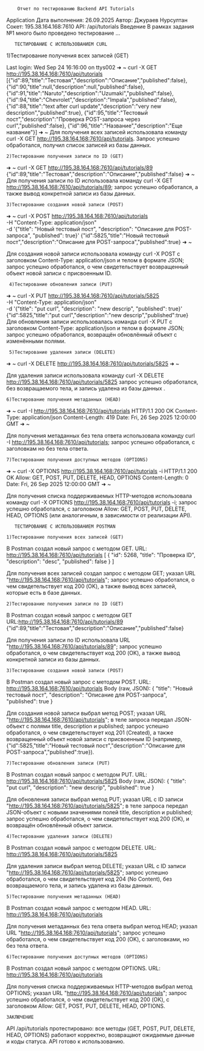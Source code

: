        Отчет по тестированию Backend API Tutorials
Application
Дата выполнения: 26.09.2025
Автор: Джураев Нурсултан
Сокет: 195.38.164.168:7610
API: /api/tutorials
Введение
В рамках задания №1 много было проведено тестирование ...

       ТЕСТИРОВАНИЕ С ИСПОЛЬЗОВАНИЕМ CURL

1)Тестирование получения всех записей (GET)

Last login: Wed Sep 24 16:16:00 on ttys002
➜  ~ curl -X GET http://195.38.164.168:7610/api/tutorials
[{"id":89,"title":"Тестовая","description":"Описание","published":false},
{"id":90,"title":null,"description":null,"published":false},
{"id":91,"title":"Naruto","description":"Uzumaki","published":false},
{"id":94,"title":"Chevrolet","description":"Impala","published":false},
{"id":88,"title":"text after curl update","description":"very new description","published":true},
{"id":95,"title":"Тестовый пост","description":"Проверка POST-запроса через curl","published":false},
{"id":96,"title":"Название","description":"Еще название"}]
➜  ~
Для получения всех записей использовала команду curl -X GET http://195.38.164.168:7610/api/tutorials.
Запрос успешно обработался, получил список записей из базы данных.

    2)Тестирование получения записи по ID (GET)

➜  ~ curl -X GET http://195.38.164.168:7610/api/tutorials/89
{"id":89,"title":"Тестовая","description":"Описание","published":false}
➜  ~
Для получения записи по ID использовала команду curl -X GET http://195.38.164.168:7610/api/tutorials/89;
запрос успешно обработался, а также вывод конкретной записи из базы данных.

    3)Тестирование создания новой записи (POST)

➜  ~ curl -X POST http://195.38.164.168:7610/api/tutorials \
-H "Content-Type: application/json" \
-d '{"title": "Новый тестовый пост", "description": "Описание для POST-запроса", "published": true}'
{"id":5825,"title":"Новый тестовый пост","description":"Описание для POST-запроса","published":true}
➜  ~

Для создания новой записи использовала команду curl -X POST с заголовком Content-Type: application/json и телом в
формате JSON;
запрос успешно обработался, о чем свидетельствует  возвращенный объект новой записи
с присвоенным ID.

     4)Тестирование обновления записи (PUT)

➜  ~ curl -X PUT http://195.38.164.168:7610/api/tutorials/5825 \
-H "Content-Type: application/json" \
-d '{"title": "put curl", "description": "new descrip", "published": true}'
{"id":5825,"title":"put curl","description":"new descrip","published":true}
Для обновления записи использовалась команда curl -X PUT с заголовком Content-Type: application/json и телом в формате JSON;
запрос успешно обработался, возвращён обновлённый объект с изменёнными полями.

     5)Тестирование удаления записи (DELETE)

➜  ~ curl -X DELETE http://195.38.164.168:7610/api/tutorials/5825
➜  ~

Для удаления записи использовала команду curl -X DELETE http://195.38.164.168:7610/api/tutorials/5825
запрос успешно обработался, без возвращаемого тела, и запись удалена из
базы данных .

    6)Тестирование получения метаданных (HEAD)

➜  ~ curl -I http://195.38.164.168:7610/api/tutorials
HTTP/1.1 200 OK
Content-Type: application/json
Content-Length: 419
Date: Fri, 26 Sep 2025 12:00:00 GMT
➜  ~

Для получения метаданных без тела ответа использовала команду curl -I http://195.38.164.168:7610/api/tutorials;
запрос успешно обработался, с заголовкам но без тела ответа.

    7)Тестирование получения доступных методов (OPTIONS)

➜  ~ curl -X OPTIONS http://195.38.164.168:7610/api/tutorials -i
HTTP/1.1 200 OK
Allow: GET, POST, PUT, DELETE, HEAD, OPTIONS
Content-Length: 0
Date: Fri, 26 Sep 2025 12:00:00 GMT
➜  ~

Для получения списка поддерживаемых HTTP-методов использовала команду
curl -X OPTIONS http://195.38.164.168:7610/api/tutorials -i;
запрос успешно обработался, с заголовком Allow: GET, POST, PUT, DELETE, HEAD,
OPTIONS (или аналогичным, в зависимости от реализации API).




       ТЕСТИРОВАНИЕ С ИСПОЛЬЗОВАНИЕМ POSTMAN

    1)Тестирование получения всех записей (GET)

В Postman создал новый запрос с методом GET.
URL: http://195.38.164.168:7610/api/tutorials
[
{
"id": 5268,
"title": "Проверка ID",
"description": "desc",
"published": false
}
]

Для получения всех записей создал запрос с методом GET;
указал URL "http://195.38.164.168:7610/api/tutorials";
запрос успешно обработался, о чем свидетельствует код 200 (OK), а также вывод всех записей, которые есть в базе данных.

    2)Тестирование получения записи по ID (GET)

В Postman создал новый запрос с методом GET
URL:http://195.38.164.168:7610/api/tutorials/89
{"id":89,"title":"Тестовая","description":"Описание","published":false}


Для получения записи по ID использовала URL "http://195.38.164.168:7610/api/tutorials/89";
запрос успешно обработался, о чем свидетельствует код 200 (OK), а также вывод конкретной записи из базы данных.

    3)Тестирование создания новой записи (POST)

В Postman создал новый запрос с методом POST.
URL: http://195.38.164.168:7610/api/tutorials
Body (raw, JSON):
{
"title": "Новый тестовый пост",
"description": "Описание для POST-запроса",
"published": true
}

Для создания новой записи выбрал метод POST;
указал URL "http://195.38.164.168:7610/api/tutorials";
в теле запроса передал JSON-объект с полями title, description и published;
запрос успешно обработался, о чем свидетельствует код 201 (Created), а также возвращенный объект новой записи с
присвоенным ID (например, {"id":5825,"title":"Новый тестовый пост","description":"Описание для POST-запроса","published":true}).

    7)Тестирование обновления записи (PUT)

В Postman создал новый запрос с методом PUT.
URL: http://195.38.164.168:7610/api/tutorials/5825
Body (raw, JSON):
{
"title": "put curl",
"description": "new descrip",
"published": true
}

Для обновления записи выбрал метод PUT;
указал URL с ID записи "http://195.38.164.168:7610/api/tutorials/5825";
в теле запроса передал JSON-объект с новыми значениями полей title, description и published;
запрос успешно обработался, о чем свидетельствует код 200 (OK), и возвращён обновлённый объект записи.

    4)Тестирование удаления записи (DELETE)

В Postman создал новый запрос с методом DELETE.
URL: http://195.38.164.168:7610/api/tutorials/5825

Для удаления записи выбрал метод DELETE;
указал URL с ID записи "http://195.38.164.168:7610/api/tutorials/5825";
запрос успешно обработался, о чем свидетельствует код 204 (No Content), без возвращаемого тела, и запись удалена из базы
данных.

    5)Тестирование получения метаданных (HEAD)

В Postman создал новый запрос с методом HEAD.
URL: http://195.38.164.168:7610/api/tutorials

Для получения метаданных без тела ответа выбрал метод HEAD;
указал URL "http://195.38.164.168:7610/api/tutorials";
запрос успешно обработался, о чем свидетельствует код 200 (OK), с заголовками, но без тела ответа.


    6)Тестирование получения доступных методов (OPTIONS)

В Postman создал новый запрос с методом OPTIONS.
URL: http://195.38.164.168:7610/api/tutorials

Для получения списка поддерживаемых HTTP-методов выбрал метод OPTIONS;
указал URL "http://195.38.164.168:7610/api/tutorials";
запрос успешно обработался, о чем свидетельствует код 200 (OK), с заголовком Allow: GET, POST, PUT, DELETE, HEAD,
OPTIONS.

    ЗАКЛЮЧЕНИЕ

API /api/tutorials протестировано: все методы (GET, POST, PUT, DELETE, HEAD, OPTIONS) 
работают корректно, возвращают ожидаемые данные и коды статуса. API готово к использованию.
